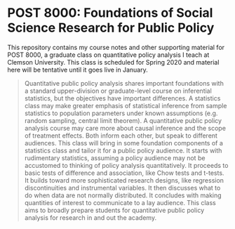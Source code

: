 POST 8000: Foundations of Social Science Research for Public Policy
===================================================================

This repository contains my course notes and other supporting material for POST 8000, a graduate class on quantitative policy analysis I teach at Clemson University. This class is scheduled for Spring 2020 and material here will be tentative until it goes live in January.

> Quantitative public policy analysis shares important foundations with a standard upper-division or graduate-level course on inferential statistics, but the objectives have important differences. A statistics class may make greater emphasis of statistical inference from sample statistics to population parameters under known assumptions (e.g. random sampling, central limit theorem). A quantitative public policy analysis course may care more about causal inference and the scope of treatment effects. Both inform each other, but speak to different audiences. This class will bring in some foundation components of a statistics class and tailor it for a public policy audience. It starts with rudimentary statistics, assuming a policy audience may not be accustomed to thinking of policy analysis quantitatively. It proceeds to basic tests of difference and association, like Chow tests and t-tests. It builds toward more sophisticated research designs, like regression discontinuities and instrumental variables. It then discusses what to do when data are not normally distributed. It concludes with making quantities of interest to communicate to a lay audience. This class aims to broadly prepare students for quantitative public policy analysis for research in and out the academy.

